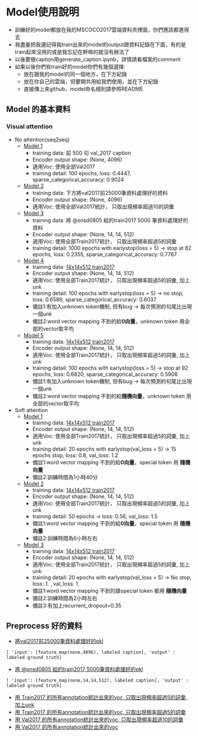 # Model使用說明
* 訓練好的model都放在我的MSCOCO2017雲端資料夾裡面，你們應該都進得去
* 我盡量把我還記得我train出來的model的output跟資料記錄在下面，有的是train起來沒用的或是我忘記在幹嘛的就沒有辦法了
* 以後要做caption用generate_caption.ipynb，詳情請看檔案的comment
* 如果以後你們有train好的model你們有幾個選擇:
  * 放在跟我的model的同一個地方，在下方紀錄
  * 放在你自己的雲端，但要開共用給我們使用，並在下方紀錄
  * 直接傳上來github，model命名規則請參照README
## Model 的基本資料
### Visual attention
* No attention(seq2seq)
  * [Model 1](https://drive.google.com/file/d/1HS_-59ZPN-iFfhbZcXKBOc2O57YHE7L_/view?usp=sharing) 
    * training data: 前 500 句 val_2017 caption
    * Encoder output shape: (None, 4096)
    * 適用Voc: 使用全部Val2017
    * training detail: 100 epochs, loss: 0.4447, sparse_categorical_accuracy: 0.9024
  * [Model 2](https://drive.google.com/file/d/1--a87SVWD326r5raOMyRO-EusW9puaph/view?usp=sharing)
    * training data: 下方將val2017前25000筆資料處理好的資料
    * Encoder output shape: (None, 4096)
    * 適用Voc: 使用全部Val2017統計， 只取出現頻率超過10的詞彙
  * [Model 3](https://drive.google.com/file/d/1EZSKYim10Fa-CJAEhrzE2Og3X1CiPhRg/view?usp=sharing)
    * training data: 將 @snsd0805 給的train2017 5000 筆資料處理好的資料
    * Encoder output shape: (None, 14, 14, 512)
    * 適用Voc: 使用全部Train2017統計， 只取出現頻率超過5的詞彙
    * training detail: 1000 epochs with earlystop(loss = 5) -> stop at 82 epochs, loss: 0.2355, sparse_categorical_accuracy: 0.7767
  * [Model 4](https://drive.google.com/file/d/1MUSx669M3YRU6vDifyK_PYqaGu-4aQrL/view?usp=sharing)
    * training data: [14x14x512 train2017](https://drive.google.com/file/d/1mX6YlBP0BTuW8LZm4-8G62UDgzB8Rr66/view?usp=sharing)
    * Encoder output shape: (None, 14, 14, 512)
    * 適用Voc: 使用全部Train2017統計， 只取出現頻率超過5的詞彙, 加上unk
    * training detail: 100 epochs with earlystop(loss = 5) -> no stop, loss: 0.6586, sparse_categorical_accuracy: 0.6037
    * 備註1:有加入unknown token機制, 但有bug -> 每次預測的句尾比出現一個unk
    * 備註2:word vector mapping 不到的給**0向量**，unknown token 用全部的vector取平均
  * [Model 5](https://drive.google.com/file/d/1jWSlbKr32Tz2TyfpsZJnZA9h11XKnQZA/view?usp=sharing)
    * training data: [14x14x512 train2017](https://drive.google.com/file/d/1mX6YlBP0BTuW8LZm4-8G62UDgzB8Rr66/view?usp=sharing)
    * Encoder output shape: (None, 14, 14, 512)
    * 適用Voc: 使用全部Train2017統計， 只取出現頻率超過5的詞彙, 加上unk
    * training detail: 100 epochs with earlystop(loss = 5) -> stop at 92 epochs, loss: 0.6820, sparse_categorical_accuracy: 0.5908
    * 備註1:有加入unknown token機制, 但有bug -> 每次預測的句尾比出現一個unk
    * 備註2:word vector mapping 不到的給**隨機向量**，unknown token 用全部的vector取平均
* Soft attention
  * [Model 1](https://drive.google.com/file/d/16fYtlaDuAevU0sLhH2tdO8QKZUzysGj_/view?usp=sharing)
    * training data: [14x14x512 train2017](https://drive.google.com/file/d/1mX6YlBP0BTuW8LZm4-8G62UDgzB8Rr66/view?usp=sharing)
    * Encoder output shape: (None, 14, 14, 512)
    * 適用Voc: 使用全部Train2017統計， 只取出現頻率超過5的詞彙, 加上unk
    * training detail: 20 epochs with earlystop(val_loss = 5) -> 15 epochs stop, loss: 0.8, val_loss: 1.2
    * 備註1:word vector mapping 不到的給**0向量**，special token 用 **隨機向量** 
    * 備註2:訓練時間為1小時40分
  * [Model 2](https://drive.google.com/file/d/1Nx5GyQDdNStHa5JtKPWNXvysI2mcCusr/view?usp=sharing)
    * training data: [14x14x512 train2017](https://drive.google.com/file/d/1mX6YlBP0BTuW8LZm4-8G62UDgzB8Rr66/view?usp=sharing)
    * Encoder output shape: (None, 14, 14, 512)
    * 適用Voc: 使用全部Train2017統計， 只取出現頻率超過5的詞彙, 加上unk
    * training detail: 50 epochs -> loss: 0.56, val_loss: 1.5
    * 備註1:word vector mapping 不到的給**0向量**，special token 用 **隨機向量** 
    * 備註2:訓練時間為6小時左右
  * [Model 3](https://drive.google.com/file/d/1yzDafHxFrg9cIbakdYNX3Dqpmfd35LfJ/view?usp=sharing)
    * training data: [14x14x512 train2017](https://drive.google.com/file/d/1mX6YlBP0BTuW8LZm4-8G62UDgzB8Rr66/view?usp=sharing)
    * Encoder output shape: (None, 14, 14, 512)
    * 適用Voc: 使用全部Train2017統計， 只取出現頻率超過5的詞彙, 加上unk
    * training detail: 20 epochs with earlystop(val_loss = 5) -> No stop, loss: 1. , val_loss: 1.
    * 備註1:word vector mapping 不到的跟special token 都用 **隨機向量** 
    * 備註2:訓練時間為2小時左右
    * 備註3:有加上recurrent_dropout=0.35
## Preprocess 好的資料
* [將val2017前25000筆資料處理好的pkl](https://drive.google.com/file/d/1mwQO6DgW_KFJvKQMlQb4bZWoXmx_igoT/view?usp=sharing)
```
[ 'input': [feature_map(none,4096), labeled caption], 'output' : labeled ground truth]
```
* [將 @snsd0805 給的train2017 5000筆資料處理好的pkl](https://drive.google.com/file/d/1--RoXq8R3fQMLkM1VNvCKA6m2NOHfwJJ/view?usp=sharing)
```
[ 'input': [feature_map(none,14,14,512), labeled caption], 'output' : labeled ground truth]
```
* [用 Train2017 的所有annotation統計出來的voc, 只取出現頻率超過5的詞彙, 加上unk](https://drive.google.com/file/d/1Dht3wvrohwqFQziOl8SlPVr0xaLE_pTB/view?usp=sharing)
* [用 Train2017 的所有annotation統計出來的voc, 只取出現頻率超過5的詞彙](https://drive.google.com/file/d/1-4EFf00eOz5uuk5DtIWCz18lHwx1p-ar/view?usp=sharing)
* [用 Val2017 的所有annotation統計出來的voc, 只取出現頻率超過10的詞彙](https://drive.google.com/file/d/1uIbj_PhQBxa7-YTwkwj7Wlr4TfeFCHeM/view?usp=sharing)
* [用 Val2017 的所有annotation統計出來的voc](https://drive.google.com/file/d/1VcbEhK8XmsmtJy8gCtuqn70XF_7Z3HV4/view?usp=sharing)
